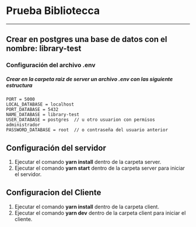 # Prueba Bibliotecca

---

## Crear en postgres una base de datos con el nombre: **library-test**

### Configuración del archivo .env

##### Crear en la carpeta raiz de server un archivo .**env** con las siguiente estructura

    PORT = 5000
    LOCAL_DATABASE = localhost
    PORT_DATABASE = 5432
    NAME_DATABASE = library-test
    USER_DATABASE = postgres  // u otro usuarion con permisos administrador
    PASSWORD_DATABASE = root  // o contraseña del usuario anterior

## Configuración del servidor

1. Ejecutar el comando **yarn install** dentro de la carpeta server.
2. Ejecutar el comando **yarn start** dentro de la carpeta server para iniciar el servidor.

## Configuracion del Cliente

1.  Ejecutar el comando **yarn install** dentro de la carpeta client.
2.  Ejecutar el comando **yarn dev** dentro de la carpeta client para iniciar el cliente.
